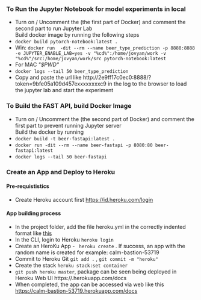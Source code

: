 
### To Run the Jupyter Notebook for model experiments in local ###
 * Turn on / Uncomment the (the first part of Docker) and comment the second part to run Jupyter Lab  <br />
   Build docker image by running the following steps
 * ```docker build pytorch-notebook:latest .```   <br />
 * Win: ```docker run  -dit --rm --name beer_type_prediction -p 8888:8888 -e JUPYTER_ENABLE_LAB=yes -v "%cd%":/home/jovyan/work -v "%cd%"/src:/home/jovyan/work/src pytorch-notebook:latest ```  <br />
 * For MAC  _"$PWD"_
 *  ```docker logs --tail 50 beer_type_prediction```  <br />
 * Copy and paste the url like http://2e9ff17c0ec0:8888/?token=9bfe05a109d457exxxxxxxxc9 in the log to the browser to load the jupyter lab and start the experiment


### To Build the FAST API, build Docker Image
* Turn on / Uncomment the (the second part of Docker) and comment the first part to prevent running Jupyter server  <br />
   Build the docker by running
* ``` docker build -t beer-fastapi:latest . ```  <br />
* ``` docker run -dit --rm --name beer-fastapi -p 8080:80 beer-fastapi:latest ```  <br />
* ``` docker logs --tail 50 beer-fastapi ```  <br />

### Create an App and Deploy to Heroku
#### Pre-requististics
* Create Heroku account first  https://id.heroku.com/login  <br />
#### App building process
* In the project folder, add the file heroku.yml in the correctly indented format like [this](https://github.com/gobuffalo/docs/blob/master/heroku.yml) <br />
* In the CLI, login to Heroku ``` heroku login ```
* Create an HeroKu App - ``` heroku create``` . If success, an app with the random name is created for example: calm-bastion-53719
* Commit to Heroku Git  ``` git add . ```  , ```git commit -m "heroku" ```
* Create the stack  ```heroku stack:set container```
* ```git push heroku master```, package can be seen being deployed in Heroku Web UI https://.herokuapp.com/docs
* When completed, the app can be accessed via web like this https://calm-bastion-53719.herokuapp.com/docs



